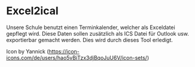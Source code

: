 # Excel2ical
Unsere Schule benutzt einen Terminkalender, welcher als Exceldatei gepflegt wird.
Diese Daten sollen zusätzlich als ICS Datei für Outlook usw. exportierbar gemacht werden.
Dies wird durch dieses Tool erledigt.

Icon by Yannick (https://icon-icons.com/de/users/hao5vBiTzx3djBqoJuU6V/icon-sets/)
